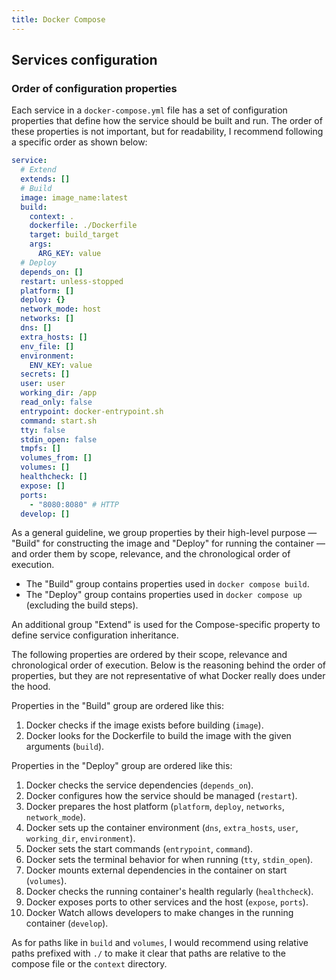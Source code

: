 ```yaml
---
title: Docker Compose
---
```


## Services configuration

### Order of configuration properties

Each service in a `docker-compose.yml` file has a set of configuration properties that define how the service should be built and run. The order of these properties is not important, but for readability, I recommend following a specific order as shown below:

```yaml
service:
  # Extend
  extends: []
  # Build
  image: image_name:latest
  build:
    context: .
    dockerfile: ./Dockerfile
    target: build_target
    args:
      ARG_KEY: value
  # Deploy
  depends_on: []
  restart: unless-stopped
  platform: []
  deploy: {}
  network_mode: host
  networks: []
  dns: []
  extra_hosts: []
  env_file: []
  environment:
    ENV_KEY: value
  secrets: []
  user: user
  working_dir: /app
  read_only: false
  entrypoint: docker-entrypoint.sh
  command: start.sh
  tty: false
  stdin_open: false
  tmpfs: []
  volumes_from: []
  volumes: []
  healthcheck: []
  expose: []
  ports:
    - "8080:8080" # HTTP
  develop: []
```

<!--
Properties included in the example above:
- extends
- image
- build
- depends_on
- restart
- platform
- deploy
- network_mode
- networks
- dns
- extra_hosts
- env_file
- environment
- secrets
- user
- working_dir
- read_only
- entrypoint
- command
- tty
- stdin_open
- tmpfs
- volumes_from
- volumes
- healthcheck
- expose
- ports
- develop

Properties not included in the example above:
- annotations
- attach
- blkio_config
- cpu_count
- cpu_percent
- cpu_shares
- cpu_period
- cpu_quota
- cpu_rt_runtime
- cpu_rt_period
- cpus
- cpuset
- cap_add
- cap_drop
- cgroup
- cgroup_parent
- configs
- container_name
- credential_spec
- device_cgroup_rules
- devices
- dns_opt
- dns_search
- domainname
- driver_opts
- external_links
- gpus
- group_add
- hostname
- init
- ipc
- isolation
- labels
- label_file
- links
- logging
- mac_address
- mem_limit
- mem_reservation
- mem_swappiness
- memswap_limit
- models
- oom_kill_disable
- oom_score_adj
- pid
- pids_limit
- post_start
- pre_stop
- privileged
- profiles
- provider
- pull_policy
- runtime
- scale
- security_opt
- shm_size
- stop_grace_period
- stop_signal
- storage_opt
- sysctls
- ulimits
- use_api_socket
- userns_mode
- uts
-->

As a general guideline, we group properties by their high-level purpose — "Build" for constructing the image and "Deploy" for running the container — and order them by scope, relevance, and the chronological order of execution.

- The "Build" group contains properties used in `docker compose build`.
- The "Deploy" group contains properties used in `docker compose up` (excluding the build steps).

An additional group "Extend" is used for the Compose-specific property to define service configuration inheritance.

The following properties are ordered by their scope, relevance and chronological order of execution. Below is the reasoning behind the order of properties, but they are not representative of what Docker really does under the hood.

Properties in the "Build" group are ordered like this:
1. Docker checks if the image exists before building (`image`).
2. Docker looks for the Dockerfile to build the image with the given arguments (`build`).

Properties in the "Deploy" group are ordered like this:
1. Docker checks the service dependencies (`depends_on`).
2. Docker configures how the service should be managed (`restart`).
3. Docker prepares the host platform (`platform`, `deploy`, `networks`, `network_mode`).
4. Docker sets up the container environment (`dns`, `extra_hosts`, `user`, `working_dir`, `environment`).
5. Docker sets the start commands (`entrypoint`, `command`).
6. Docker sets the terminal behavior for when running (`tty`, `stdin_open`).
7. Docker mounts external dependencies in the container on start (`volumes`).
8. Docker checks the running container's health regularly (`healthcheck`).
9. Docker exposes ports to other services and the host (`expose`, `ports`).
10. Docker Watch allows developers to make changes in the running container (`develop`).

As for paths like in `build` and `volumes`, I would recommend using relative paths prefixed with `./` to make it clear that paths are relative to the compose file or the `context` directory.
